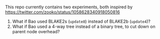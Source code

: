 This repo currently contains two experiments, both inspired by
https://twitter.com/zooko/status/1058628340918050816

1. What if Bao used BLAKE2s (`update8`) instead of BLAKE2b (`update4`)?
2. What if Bao used a 4-way tree instead of a binary tree, to cut down
   on parent node overhead?
